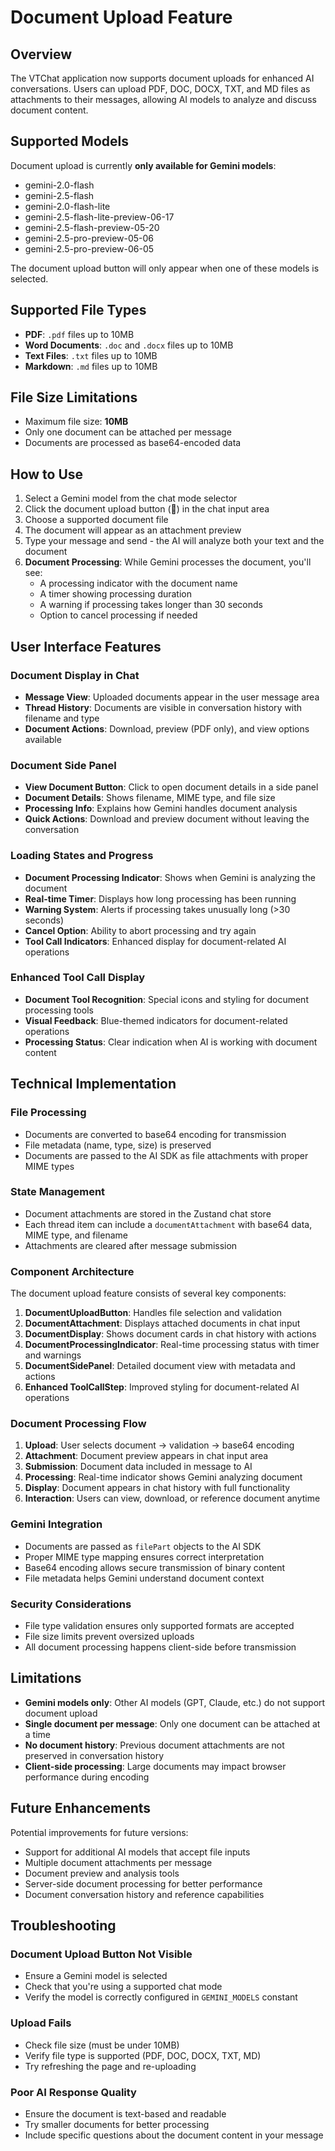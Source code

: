 # Document Upload Feature

## Overview

The VTChat application now supports document uploads for enhanced AI conversations. Users can upload PDF, DOC, DOCX, TXT, and MD files as attachments to their messages, allowing AI models to analyze and discuss document content.

## Supported Models

Document upload is currently **only available for Gemini models**:

- gemini-2.0-flash
- gemini-2.5-flash
- gemini-2.0-flash-lite
- gemini-2.5-flash-lite-preview-06-17
- gemini-2.5-flash-preview-05-20
- gemini-2.5-pro-preview-05-06
- gemini-2.5-pro-preview-06-05

The document upload button will only appear when one of these models is selected.

## Supported File Types

- **PDF**: `.pdf` files up to 10MB
- **Word Documents**: `.doc` and `.docx` files up to 10MB
- **Text Files**: `.txt` files up to 10MB
- **Markdown**: `.md` files up to 10MB

## File Size Limitations

- Maximum file size: **10MB**
- Only one document can be attached per message
- Documents are processed as base64-encoded data

## How to Use

1. Select a Gemini model from the chat mode selector
2. Click the document upload button (📎) in the chat input area
3. Choose a supported document file
4. The document will appear as an attachment preview
5. Type your message and send - the AI will analyze both your text and the document
6. **Document Processing**: While Gemini processes the document, you'll see:
    - A processing indicator with the document name
    - A timer showing processing duration
    - A warning if processing takes longer than 30 seconds
    - Option to cancel processing if needed

## User Interface Features

### Document Display in Chat

- **Message View**: Uploaded documents appear in the user message area
- **Thread History**: Documents are visible in conversation history with filename and type
- **Document Actions**: Download, preview (PDF only), and view options available

### Document Side Panel

- **View Document Button**: Click to open document details in a side panel
- **Document Details**: Shows filename, MIME type, and file size
- **Processing Info**: Explains how Gemini handles document analysis
- **Quick Actions**: Download and preview document without leaving the conversation

### Loading States and Progress

- **Document Processing Indicator**: Shows when Gemini is analyzing the document
- **Real-time Timer**: Displays how long processing has been running
- **Warning System**: Alerts if processing takes unusually long (>30 seconds)
- **Cancel Option**: Ability to abort processing and try again
- **Tool Call Indicators**: Enhanced display for document-related AI operations

### Enhanced Tool Call Display

- **Document Tool Recognition**: Special icons and styling for document processing tools
- **Visual Feedback**: Blue-themed indicators for document-related operations
- **Processing Status**: Clear indication when AI is working with document content

## Technical Implementation

### File Processing

- Documents are converted to base64 encoding for transmission
- File metadata (name, type, size) is preserved
- Documents are passed to the AI SDK as file attachments with proper MIME types

### State Management

- Document attachments are stored in the Zustand chat store
- Each thread item can include a `documentAttachment` with base64 data, MIME type, and filename
- Attachments are cleared after message submission

### Component Architecture

The document upload feature consists of several key components:

1. **DocumentUploadButton**: Handles file selection and validation
2. **DocumentAttachment**: Displays attached documents in chat input
3. **DocumentDisplay**: Shows document cards in chat history with actions
4. **DocumentProcessingIndicator**: Real-time processing status with timer and warnings
5. **DocumentSidePanel**: Detailed document view with metadata and actions
6. **Enhanced ToolCallStep**: Improved styling for document-related AI operations

### Document Processing Flow

1. **Upload**: User selects document → validation → base64 encoding
2. **Attachment**: Document preview appears in chat input area
3. **Submission**: Document data included in message to AI
4. **Processing**: Real-time indicator shows Gemini analyzing document
5. **Display**: Document appears in chat history with full functionality
6. **Interaction**: Users can view, download, or reference document anytime

### Gemini Integration

- Documents are passed as `filePart` objects to the AI SDK
- Proper MIME type mapping ensures correct interpretation
- Base64 encoding allows secure transmission of binary content
- File metadata helps Gemini understand document context

### Security Considerations

- File type validation ensures only supported formats are accepted
- File size limits prevent oversized uploads
- All document processing happens client-side before transmission

## Limitations

- **Gemini models only**: Other AI models (GPT, Claude, etc.) do not support document upload
- **Single document per message**: Only one document can be attached at a time
- **No document history**: Previous document attachments are not preserved in conversation history
- **Client-side processing**: Large documents may impact browser performance during encoding

## Future Enhancements

Potential improvements for future versions:

- Support for additional AI models that accept file inputs
- Multiple document attachments per message
- Document preview and analysis tools
- Server-side document processing for better performance
- Document conversation history and reference capabilities

## Troubleshooting

### Document Upload Button Not Visible

- Ensure a Gemini model is selected
- Check that you're using a supported chat mode
- Verify the model is correctly configured in `GEMINI_MODELS` constant

### Upload Fails

- Check file size (must be under 10MB)
- Verify file type is supported (PDF, DOC, DOCX, TXT, MD)
- Try refreshing the page and re-uploading

### Poor AI Response Quality

- Ensure the document is text-based and readable
- Try smaller documents for better processing
- Include specific questions about the document content in your message

